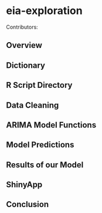 # eia-exploration
Contributors:

## Overview

## Dictionary

## R Script Directory

## Data Cleaning

## ARIMA Model Functions

## Model Predictions

## Results of our Model

## ShinyApp

## Conclusion
